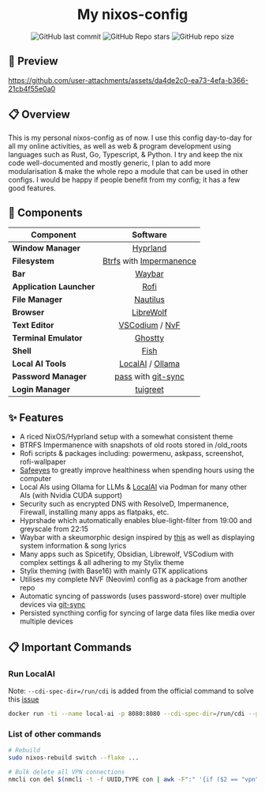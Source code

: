 <h1 align=center>My nixos-config</h1>

<div align=center>

![GitHub last commit](https://img.shields.io/github/last-commit/Vanadium5000/nixos-config?style=for-the-badge&labelColor=101418&color=9ccbfb)
![GitHub Repo stars](https://img.shields.io/github/stars/Vanadium5000/nixos-config?style=for-the-badge&labelColor=101418&color=b9c8da)
![GitHub repo size](https://img.shields.io/github/repo-size/Vanadium5000/nixos-config?style=for-the-badge&labelColor=101418&color=d3bfe6)

</div>

## 🎥 Preview

https://github.com/user-attachments/assets/da4de2c0-ea73-4efa-b366-21cb4f55e0a0

## 📋 Overview

This is my personal nixos-config as of now. I use this config day-to-day for all my online activities, as well as web & program development using languages such as Rust, Go, Typescript, & Python. I try and keep the nix code well-documented and mostly generic, I plan to add more modularisation & make the whole repo a module that can be used in other configs. I would be happy if people benefit from my config; it has a few good features.

## 📓 Components

| Component                |                                            Software                                            |
| ------------------------ | :--------------------------------------------------------------------------------------------: |
| **Window Manager**       |                           [Hyprland](home-manager/desktop/hyprland/)                           |
| **Filesystem**           |       [Btrfs](https://btrfs.readthedocs.io) with [Impermanence](common/impermanence.nix)       |
| **Bar**                  |                             [Waybar](home-manager/desktop/waybar/)                             |
| **Application Launcher** |                               [Rofi](home-manager/desktop/rofi/)                               |
| **File Manager**         |                             [Nautilus](nixos/desktop/packages.nix)                             |
| **Browser**              |                          [LibreWolf](home-manager/desktop/librewolf/)                          |
| **Text Editor**          | [VSCodium](home-manager/desktop/vscodium/) / [NvF](https://github.com/Vanadium5000/nvf-neovim) |
| **Terminal Emulator**    |                          [Ghostty](home-manager/desktop/ghostty.nix)                           |
| **Shell**                |                          [Fish](home-manager/terminal/shell/fish.nix)                          |
| **Local AI Tools**       |               [LocalAI](https://localai.io) / [Ollama](nixos/desktop/ollama.nix)               |
| **Password Manager**     |    [pass](home-manager/terminal/pass/) with [git-sync](home-manager/terminal/git-sync.nix)     |
| **Login Manager**        |                             [tuigreet](nixos/desktop/tuigreet.nix)                             |

## ✨ Features

- A riced NixOS/Hyprland setup with a somewhat consistent theme
- BTRFS Impermanence with snapshots of old roots stored in /old_roots
- Rofi scripts & packages including: powermenu, askpass, screenshot, rofi-wallpaper
- [Safeeyes](https://slgobinath.github.io/SafeEyes/) to greatly improve healthiness when spending hours using the computer
- Local AIs using Ollama for LLMs & [LocalAI](https://localai.io/) via Podman for many other AIs (with Nvidia CUDA support)
- Security such as encrypted DNS with ResolveD, Impermanence, Firewall, installing many apps as flatpaks, etc.
- Hyprshade which automatically enables blue-light-filter from 19:00 and greyscale from 22:15
- Waybar with a skeumorphic design inspired by [this](https://github.com/diinki/diinki-aero/blob/main/config/waybar/style.css) as well as displaying system information & song lyrics
- Many apps such as Spicetify, Obsidian, Librewolf, VSCodium with complex settings & all adhering to my Stylix theme
- Stylix theming (with Base16) with mainly GTK applications
- Utilises my complete NVF (Neovim) config as a package from another repo
- Automatic syncing of passwords (uses password-store) over multiple devices via [git-sync](home-manages/terminal/git-sync.nix)
- Persisted syncthing config for syncing of large data files like media over multiple devices

## 📋 Important Commands

### Run LocalAI

Note: `--cdi-spec-dir=/run/cdi` is added from the official command to solve this [issue](https://github.com/nixos/nixpkgs/issues/420638)

```bash
docker run -ti --name local-ai -p 8080:8080 --cdi-spec-dir=/run/cdi --gpus all localai/localai:latest-gpu-nvidia-cuda-12
```

### List of other commands

```bash
# Rebuild
sudo nixos-rebuild switch --flake ...

# Bulk delete all VPN connections
nmcli con del $(nmcli -t -f UUID,TYPE con | awk -F":" '{if ($2 == "vpn") print $1}')
```
